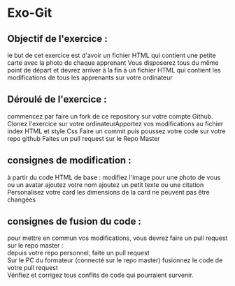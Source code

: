 # Exo-Git 

## Objectif de l'exercice : 

le but de cet exercice est d'avoir un fichier HTML qui contient une petite carte avec la photo de chaque apprenant
Vous disposerez tous du même point de départ et devrez arriver à la fin à un fichier HTML qui contient les modifications de tous les apprenants sur votre ordinateur 

## Déroulé de l'exercice :

commencez par faire un fork de ce repository sur votre compte Github.
Clonez l'exercice sur votre ordinateurApportez vos modifications au fichier index HTML et style Css
Faire un commit puis poussez votre code sur votre repo github
Faites un pull request sur le Repo Master 

## consignes de modification :

 à partir du code HTML de base :
     modifiez l'image pour une photo de vous ou un avatar 
     ajoutez votre nom 
     ajoutez un petit texte ou une citation
     Personalisez votre card 
     les dimensions de la card ne peuvent pas être changées 
     
## consignes de fusion du code : 

pour mettre en commun vos modifications, vous devrez faire un pull request sur le repo master :   
    depuis votre repo personnel, faite un pull request    
    Sur le PC du formateur (connecté sur le repo master) fusionnez le code de votre pull request    
    Vérifiez et corrigez tous conflits de code qui pourraient survenir. 